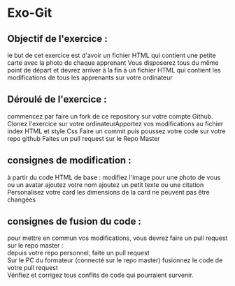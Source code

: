 # Exo-Git 

## Objectif de l'exercice : 

le but de cet exercice est d'avoir un fichier HTML qui contient une petite carte avec la photo de chaque apprenant
Vous disposerez tous du même point de départ et devrez arriver à la fin à un fichier HTML qui contient les modifications de tous les apprenants sur votre ordinateur 

## Déroulé de l'exercice :

commencez par faire un fork de ce repository sur votre compte Github.
Clonez l'exercice sur votre ordinateurApportez vos modifications au fichier index HTML et style Css
Faire un commit puis poussez votre code sur votre repo github
Faites un pull request sur le Repo Master 

## consignes de modification :

 à partir du code HTML de base :
     modifiez l'image pour une photo de vous ou un avatar 
     ajoutez votre nom 
     ajoutez un petit texte ou une citation
     Personalisez votre card 
     les dimensions de la card ne peuvent pas être changées 
     
## consignes de fusion du code : 

pour mettre en commun vos modifications, vous devrez faire un pull request sur le repo master :   
    depuis votre repo personnel, faite un pull request    
    Sur le PC du formateur (connecté sur le repo master) fusionnez le code de votre pull request    
    Vérifiez et corrigez tous conflits de code qui pourraient survenir. 